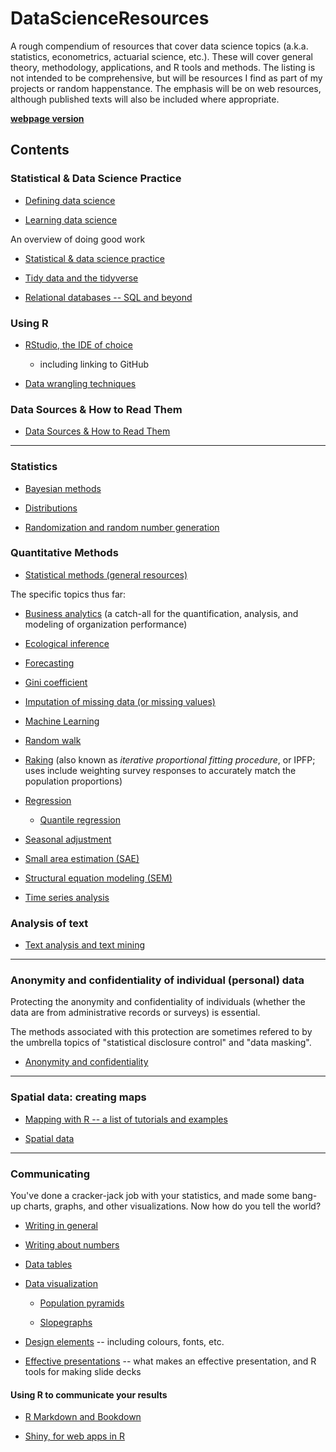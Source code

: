 # DataScienceResources

A rough compendium of resources that cover data science topics (a.k.a. statistics, econometrics, actuarial science, etc.). These will cover general theory, methodology, applications, and R tools and methods. The listing is not intended to be comprehensive, but will be resources I find as part of my projects or random happenstance. The emphasis will be on web resources, although published texts will also be included where appropriate.

**[webpage version](http://monkmanmh.github.io/DataScienceResources/)**

## Contents

### Statistical & Data Science Practice

* [Defining data science](docs/DataScience.md)

* [Learning data science](docs/Learning.md)

An overview of doing good work

* [Statistical & data science practice](docs/StatisticalPractice.md)

* [Tidy data and the tidyverse](docs/TidyData.md)

* [Relational databases -- SQL and beyond](docs/RelationalDatabases.md)


### Using R

* [RStudio, the IDE of choice](docs/RStudio.md)

  - including linking to GitHub

* [Data wrangling techniques](docs/DataWrangling.md)


### Data Sources & How to Read Them

* [Data Sources & How to Read Them](docs/DataSources.md)


***
### Statistics

* [Bayesian methods](docs/Bayesian.md)

* [Distributions](docs/Distributions.md)

* [Randomization and random number generation](docs/Random.md)


### Quantitative Methods

* [Statistical methods (general resources)](docs/StatisticalMethods.md)

The specific topics thus far:

* [Business analytics](docs/BusinessAnalytics.md) (a catch-all for the quantification, analysis, and modeling of organization performance)

* [Ecological inference](docs/EcologicalInference.md)

* [Forecasting](docs/Forecasting.md)

* [Gini coefficient](docs/GiniCoefficient.md)

* [Imputation of missing data (or missing values)](docs/MissingValue-Imputation.md)

* [Machine Learning](docs/MachineLearning.md)

* [Random walk](docs/RandomWalk.md)

* [Raking](docs/Raking.md) (also known as _iterative proportional fitting procedure_, or IPFP; uses include weighting survey responses to accurately match the population proportions)

* [Regression](docs/Regression.md)

  - [Quantile regression](docs/QuantileRegression.md)

* [Seasonal adjustment](docs/SeasonalAdjustment.md)

* [Small area estimation (SAE)](docs/SmallAreaEstimation.md)

* [Structural equation modeling (SEM)](docs/SEM.md)

* [Time series analysis](docs/TimeSeries.md)





### Analysis of text

* [Text analysis and text mining](docs/TextAnalysis.md)


***


### Anonymity and confidentiality of individual (personal) data

Protecting the anonymity and confidentiality of individuals (whether the data are from administrative records or surveys) is essential.

The methods associated with this protection are sometimes refered to by the umbrella topics of "statistical disclosure control" and "data masking".

* [Anonymity and confidentiality](docs/Anonymity_Confidentiality.md)


***

### Spatial data: creating maps

* [Mapping with R -- a list of tutorials and examples](http://spatial.ly/r/)

* [Spatial data](docs/SpatialData.md)


***

### Communicating

You've done a cracker-jack job with your statistics, and made some bang-up charts, graphs, and other visualizations. Now how do you tell the world? 

* [Writing in general](docs/Writing.md)

* [Writing about numbers](docs/Writing-about-numbers.md)

* [Data tables](docs/Data_Tables.md)

* [Data visualization](docs/Data_Visualization.md)

  - [Population pyramids](docs/Data_Visualization_PopulationPyramids.md)

  - [Slopegraphs](docs/Data_Visualization_Slopegraphs.md)

* [Design elements](docs/Design.md) -- including colours, fonts, etc.

* [Effective presentations](docs/Presentations.md) -- what makes an effective presentation, and R tools for making slide decks


#### Using R to communicate your results

* [R Markdown and Bookdown](docs/RMarkdown.md)

* [Shiny, for web apps in R](docs/Shiny.md)



